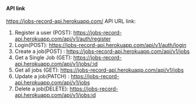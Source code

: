 #### API link
https://jobs-record-api.herokuapp.com/
API URL link:
1. Register a user (POST): https://jobs-record-api.herokuapp.com/api/v1/auth/register
2. Login(POST): https://jobs-record-api.herokuapp.com/api/v1/auth/login
3. Create a job(POST) : https://jobs-record-api.herokuapp.com/api/v1/jobs
4. Get a Single Job (GET): https://jobs-record-api.herokuapp.com/api/v1/jobs/:id
5. Get all jobs (GET): https://jobs-record-api.herokuapp.com/api/v1/jobs
6. Update a job(PATCH) : https://jobs-record-api.herokuapp.com/api/v1/jobs
7. Delete a job(DELETE): https://jobs-record-api.herokuapp.com/api/v1/jobs:id






